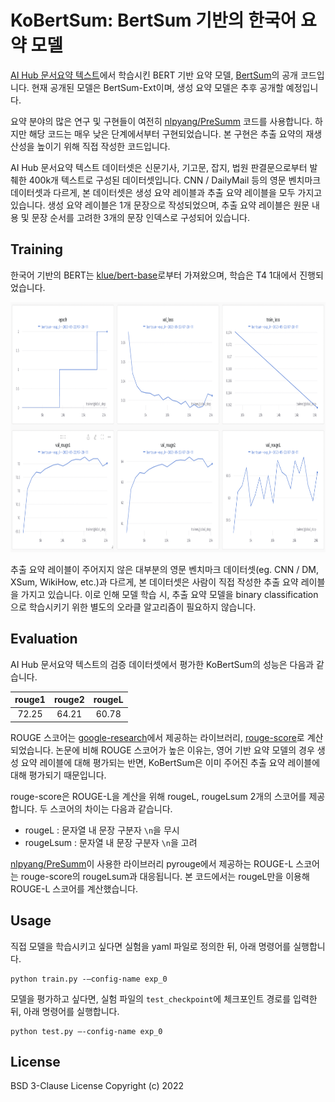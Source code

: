 # KoBertSum: BertSum 기반의 한국어 요약 모델

[AI Hub 문서요약 텍스트](https://aihub.or.kr/aihubdata/data/view.do?currMenu=115&topMenu=100&aihubDataSe=realm&dataSetSn=97)에서 학습시킨 BERT 기반 요약 모델, [BertSum](https://arxiv.org/pdf/1908.08345.pdf)의 공개 코드입니다. 현재 공개된 모델은 BertSum-Ext이며, 생성 요약 모델은 추후 공개할 예정입니다.

요약 분야의 많은 연구 및 구현들이 여전히 [nlpyang/PreSumm](https://github.com/nlpyang/PreSumm) 코드를 사용합니다. 하지만 해당 코드는 매우 낮은 단계에서부터 구현되었습니다. 본 구현은 추출 요약의 재생산성을 높이기 위해 직접 작성한 코드입니다.

AI Hub 문서요약 텍스트 데이터셋은 신문기사, 기고문, 잡지, 법원 판결문으로부터 발췌한 400k개 텍스트로 구성된 데이터셋입니다. CNN / DailyMail 등의 영문 벤치마크 데이터셋과 다르게, 본 데이터셋은 생성 요약 레이블과 추출 요약 레이블을 모두 가지고 있습니다. 생성 요약 레이블은 1개 문장으로 작성되었으며, 추출 요약 레이블은 원문 내용 및 문장 순서를 고려한 3개의 문장 인덱스로 구성되어 있습니다.  

## Training
한국어 기반의 BERT는 [klue/bert-base](https://huggingface.co/klue/bert-base)로부터 가져왔으며, 학습은 T4 1대에서 진행되었습니다.  

<img src="https://github.com/Espresso-AI/bertsum-korean/blob/main/misc/bertsum_training.png" width="880" height="400">

추출 요약 레이블이 주어지지 않은 대부분의 영문 벤치마크 데이터셋(eg. CNN / DM, XSum, WikiHow, etc.)과 다르게, 본 데이터셋은 사람이 직접 작성한 추출 요약 레이블을 가지고 있습니다. 이로 인해 모델 학습 시, 추출 요약 모델을 binary classification으로 학습시키기 위한 별도의 오라클 알고리즘이 필요하지 않습니다.  


## Evaluation
AI Hub 문서요약 텍스트의 검증 데이터셋에서 평가한 KoBertSum의 성능은 다음과 같습니다.

|rouge1|rouge2|rougeL| 
|:---:|:---:|:---:|
|72.25|64.21|60.78|

ROUGE 스코어는 [google-research](https://github.com/google-research/google-research/blob/master/rouge/rouge_scorer.py)에서 제공하는 라이브러리, [rouge-score](https://pypi.org/project/rouge-score/)로 계산되었습니다. 논문에 비해 ROUGE 스코어가 높은 이유는, 영어 기반 요약 모델의 경우 생성 요약 레이블에 대해 평가되는 반면, KoBertSum은 이미 주어진 추출 요약 레이블에 대해 평가되기 때문입니다.  

rouge-score은 ROUGE-L을 계산을 위해 rougeL, rougeLsum 2개의 스코어를 제공합니다. 두 스코어의 차이는 다음과 같습니다.  
* rougeL : 문자열 내 문장 구분자 `\n`을 무시  
* rougeLsum : 문자열 내 문장 구분자 `\n`을 고려  

[nlpyang/PreSumm](https://github.com/nlpyang/PreSumm)이 사용한 라이브러리 pyrouge에서 제공하는 ROUGE-L 스코어는 rouge-score의 rougeLsum과 대응됩니다. 본 코드에서는 rougeL만을 이용해 ROUGE-L 스코어를 계산했습니다.  


## Usage
직접 모델을 학습시키고 싶다면 실험을 yaml 파일로 정의한 뒤, 아래 명령어를 실행합니다.
```
python train.py -—config-name exp_0
```

모델을 평가하고 싶다면, 실험 파일의 `test_checkpoint`에 체크포인트 경로를 입력한 뒤, 아래 명령어를 실행합니다.
```
python test.py —-config-name exp_0
```

## License
BSD 3-Clause License Copyright (c) 2022
